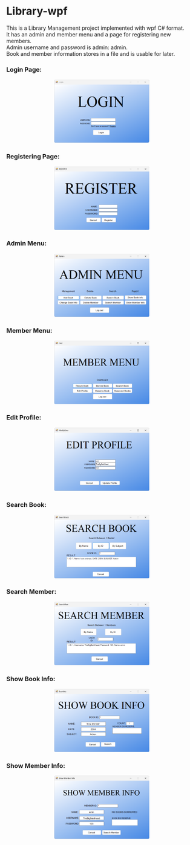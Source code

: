 # Library-wpf
This is a Library Management project implemented with wpf C# format.\
It has an admin and member menu and a page for registering new members.\
Admin username and password is admin: admin.\
Book and member information stores in a file and is usable for later.
<h3>Login Page:</h3>
<p align="center">
  <img src="https://github.com/TheBigBaldHead/Library-wpf/blob/main/pictures/login.png" width=50% height=50% title="Login Page">
</p>
<h3>
  Registering Page:</h3>
<p align="center">
  <img src="https://github.com/TheBigBaldHead/Library-wpf/blob/main/pictures/register.png" width=50% height=50% title="Register Page">
</p>
<h3>
  Admin Menu:</h3>
<p align="center">
  <img src="https://github.com/TheBigBaldHead/Library-wpf/blob/main/pictures/admin_menu.png" width=50% height=50% title="Admin Menu">
</p>
<h3>
  Member Menu:</h3>
<p align="center">
  <img src="https://github.com/TheBigBaldHead/Library-wpf/blob/main/pictures/member_menu.png" width=50% height=50% title="Member Menu">
</p>
<h3>
  Edit Profile:</h3>
<p align="center">
  <img src="https://github.com/TheBigBaldHead/Library-wpf/blob/main/pictures/edit_profile.png" width=50% height=50% title="Edit Profile">
</p>
<h3>
  Search Book:</h3>
<p align="center">
  <img src="https://github.com/TheBigBaldHead/Library-wpf/blob/main/pictures/search_book.png" width=50% height=50% title="Search Book">
</p>
<h3>
  Search Member:</h3>
<p align="center">
  <img src="https://github.com/TheBigBaldHead/Library-wpf/blob/main/pictures/search_member.png" width=50% height=50% title="Search Member">
</p>
<h3>
  Show Book Info:</h3>
<p align="center">
  <img src="https://github.com/TheBigBaldHead/Library-wpf/blob/main/pictures/show_book_info.png" width=50% height=50% title="Show Book Info">
</p>
<h3>
  Show Member Info:</h3>
<p align="center">
  <img src="https://github.com/TheBigBaldHead/Library-wpf/blob/main/pictures/show_member_info.png" width=50% height=50% title="Show Member Info">
</p>


